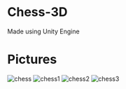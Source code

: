 # Chess-3D

Made using Unity Engine

# Pictures

![chess](https://user-images.githubusercontent.com/56151022/159086336-5e5ad9f5-a6c4-4bd6-ba49-38a86f09a498.jpeg)
![chess1](https://user-images.githubusercontent.com/56151022/159086337-17081f24-11d1-4dbb-8a61-ee682368dbc5.jpeg)
![chess2](https://user-images.githubusercontent.com/56151022/159086338-5d3c11e1-786f-4ff4-b592-341ad73eb885.jpeg)
![chess3](https://user-images.githubusercontent.com/56151022/159086339-68328c9f-6449-427a-83fc-930a093125a7.jpeg)
